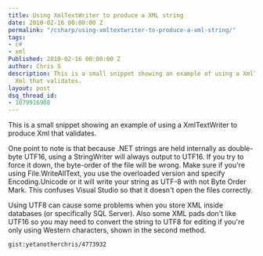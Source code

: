 ```yaml
---
title: Using XmlTextWriter to produce a XML string
date: 2010-02-16 00:00:00 Z
permalink: "/csharp/using-xmltextwriter-to-produce-a-xml-string/"
tags:
- c#
- xml
Published: 2010-02-16 00:00:00 Z
author: Chris S
description: This is a small snippet showing an example of using a XmlTextWriter to produce
  Xml that validates.
layout: post
dsq_thread_id:
- 1079916908
---
```


This is a small snippet showing an example of using a XmlTextWriter to produce Xml that validates.

One point to note is that because .NET strings are held internally as double-byte UTF16, using a StringWriter will always output to UTF16. If you try to force it down, the byte-order of the file will be wrong. Make sure if you're using File.WriteAllText, you use the overloaded version and specify Encoding.Unicode or it will write your string as UTF-8 with not Byte Order Mark. This confuses Visual Studio so that it doesn't open the files correctly.

<!--more-->

Using UTF8 can cause some problems when you store XML inside databases (or specifically SQL Server). Also some XML pads don't like UTF16 so you may need to convert the string to UTF8 for editing if you're only using Western characters, shown in the second method.

`gist:yetanotherchris/4773932`